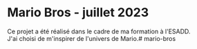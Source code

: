 # Mario Bros - juillet 2023

Ce projet a été réalisé dans le cadre de ma formation à l'ESADD.  
J'ai choisi de m'inspirer de l'univers de Mario.# mario-bros
